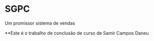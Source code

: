 SGPC
====

Um promissor sistema de vendas


**Este é o trabalho de conclusão de curso de Samir Campos Daneu